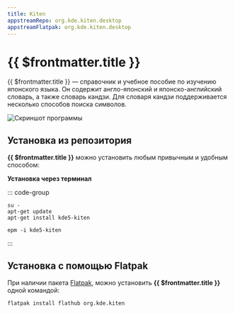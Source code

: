 ```yaml
---
title: Kiten
appstreamRepo: org.kde.kiten.desktop
appstreamFlatpak: org.kde.kiten.desktop
---
```


# {{ $frontmatter.title }}

{{ $frontmatter.title }} — справочник и учебное пособие по изучению японского языка. Он содержит англо-японский и японско-английский словарь, а также словарь кандзи. Для словаря кандзи поддерживается несколько способов поиска символов.

![Скриншот программы](https://cdn.kde.org/screenshots/kiten/kiten.png)

## Установка из репозитория

**{{ $frontmatter.title }}** можно установить любым привычным и удобным способом:

<!--@include: ../../parts/install/software-repo.md-->

**Установка через терминал**

::: code-group

```shell[apt-get]
su -
apt-get update
apt-get install kde5-kiten
```
```shell[epm]
epm -i kde5-kiten
```
:::

## Установка c помощью Flatpak

При наличии пакета [Flatpak](/flatpak), можно установить **{{ $frontmatter.title }}** одной командой:

```shell
flatpak install flathub org.kde.kiten
```

<!--@include: ../../parts/install/software-flatpak.md-->
